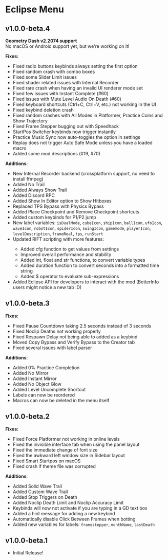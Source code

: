 # Eclipse Menu

## v1.0.0-beta.4
**<cg>Geometry Dash v2.2074</c> support**  
No macOS or Android support yet, but we're working on it!

**Fixes:**
* <cg>Fixed</c> radio buttons keybinds always setting the first option
* <cg>Fixed</c> random crash with combo boxes
* <cg>Fixed</c> some <co>Slider Limit</c> issues
* <cg>Fixed</c> shader related issues with <co>Internal Recorder</c>
* <cg>Fixed</c> rare crash when having an invalid UI renderer mode set
* <cg>Fixed</c> few issues with <co>Instant Complete</c> (#60)
* <cg>Fixed</c> issues with <co>Mute Level Audio On Death</c> (#60)
* <cg>Fixed</c> keyboard shortcuts (Ctrl+C, Ctrl+V, etc.) not working in the UI
* <cg>Fixed</c> keybind deletion crash
* <cg>Fixed</c> random crashes with <co>All Modes in Platformer</c>, <co>Practice Coins</c> and <co>Show Trajectory</c>
* <cg>Fixed</c> <co>Frame Stepper</c> bugging out with <co>Speedhack</c>
* <co>StartPos Switcher</c> keybinds now trigger instantly
* <co>Practice Music Sync</c> now auto-toggles the option in settings
* Replay does not trigger <co>Auto Safe Mode</c> unless you have a loaded macro
* Added some mod descriptions (#19, #70)

**Additions**:
* <cy>New</c> Internal Recorder backend (crossplatform support, no need to install ffmpeg)
* Added <cg>No Trail</c>
* Added <cg>Always Show Trail</c>
* Added <cg>Discord RPC</c>
* Added <cg>Show In Editor</c> option to <co>Show Hitboxes</c>
* Replaced <co>TPS Bypass</c> with <cg>Physics Bypass</c>
* Added <co>Place Checkpoint</c> and <co>Remove Checkpoint</c> shortcuts
* Added custom keybinds for <co>P1/P2 jump</c>
* <cy>New</c> label variables: 
`isDualMode`, `cubeIcon`, `shipIcon`, `ballIcon`, `ufoIcon`, `waveIcon`, 
`robotIcon`, `spiderIcon`, `swingIcon`, `gamemode`, `playerIcon`, `levelDescription`, 
`frameReal`, `tps`, `runStart`
* <cy>Updated</c> <co>RIFT</c> scripting with more features:
    * Added <cg>cfg</c> function to get values from settings
    * Improved overall performance and stability
    * Added <cg>int</c>, <cg>float</c> and <cg>str</c> functions, to convert variable types
    * Added <cg>duration</c> function to convert seconds into a formatted time string
    * Added <cg>$</c> operator to evaluate sub-expressions
* Added <cg>Eclipse API</c> for developers to interact with the mod (BetterInfo users might notice a new tab :D)

## v1.0.0-beta.3
**Fixes:**
* <cg>Fixed</c> <co>Pause Countdown</c> taking 2.5 seconds instead of 3 seconds
* <cg>Fixed</c> <co>Noclip Deaths</c> not working properly
* <cg>Fixed</c> <co>Respawn Delay</c> not being able to added as a keybind
* Moved <co>Copy Bypass</c> and <co>Verify Bypass</c> to the Creator tab
* Fixed several issues with label parser

**Additions**:
* Added <cg>0% Practice Completion</c>
* Added <cg>No Mirror</c>
* Added <cg>Instant Mirror</c>
* Added <cg>No Object Glow</c>
* Added <cg>Level Uncomplete Shortcut</c>
* Labels can now be reordered
* Macros can now be deleted in the menu itself

## v1.0.0-beta.2
**Fixes:**
* <cg>Fixed</c> <co>Force Platformer</c> not working in online levels
* <cg>Fixed</c> the invisible interface tab when using the panel layout
* <cg>Fixed</c> the immediate change of font size
* <cg>Fixed</c> the awkward left window size in Sidebar layout
* <cg>Fixed</c> <co>Smart Startpos</c> on <cb>macOS</c>
* <cg>Fixed</c> crash if theme file was corrupted

**Additions**:
* Added <cg>Solid Wave Trail</c>
* Added <cg>Custom Wave Trail</c>
* Added <cg>Stop Triggers on Death</c>
* Added <cg>Noclip Death Limit</c> and <cg>Noclip Accuracy Limit</c>
* Keybinds will now not activate if you are typing in a GD text box
* Added a hint message for adding a new keybind
* Automatically disable <cr>Click Between Frames</cr> when botting
* Added <cg>new variables</c> for labels: `framestepper`, `monthName`, `lastDeath`

## v1.0.0-beta.1
* Initial Release!